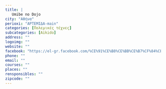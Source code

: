 ```yaml
---
title: |
   Umibe no Dojo
city: "Αθήνα"
perioxi: "ΑΡΤΕΜΙΔΑ-main"
categories: [Πολεμικές τέχνες]
subcategories: [Aikido]
address: ""
logoimg: ""
website: ""
facebook: "https://el-gr.facebook.com/%CE%91%CE%B8%CE%BB%CE%B7%CF%84%CE%B9%CE%BA%CE%BF%CF%82-%CE%A3%CF%85%CE%BB%CE%BB%CE%BF%CE%B3%CE%BF%CF%82-%CE%91%CF%81%CF%84%CE%B5%CE%BC%CE%B9%CE%B4%CE%BF%CF%82-JUDO-437544283104721/"
phone: ""
email: ""
courses: ""
places: ""
rensponsibles: ""
zipcode: ""
---
```




